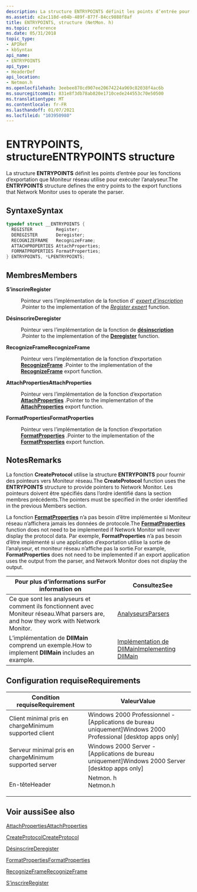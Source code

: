 ```yaml
---
description: La structure ENTRYPOINTS définit les points d’entrée pour les fonctions d’exportation que Moniteur réseau utilise pour exécuter l’analyseur.
ms.assetid: e2ac118d-e04b-489f-877f-84cc9888f8af
title: ENTRYPOINTS, structure (NetMon. h)
ms.topic: reference
ms.date: 05/31/2018
topic_type:
- APIRef
- kbSyntax
api_name:
- ENTRYPOINTS
api_type:
- HeaderDef
api_location:
- Netmon.h
ms.openlocfilehash: 3eebee878cd907ee20674224a969c82038f4ac6b
ms.sourcegitcommit: 831e8f3db78ab820e1710cede244553c70e50500
ms.translationtype: MT
ms.contentlocale: fr-FR
ms.lasthandoff: 01/07/2021
ms.locfileid: "103950980"
---
```

# <a name="entrypoints-structure"></a><span data-ttu-id="e2c0b-103">ENTRYPOINTS, structure</span><span class="sxs-lookup"><span data-stu-id="e2c0b-103">ENTRYPOINTS structure</span></span>

<span data-ttu-id="e2c0b-104">La structure **ENTRYPOINTS** définit les points d’entrée pour les fonctions d’exportation que Moniteur réseau utilise pour exécuter l’analyseur.</span><span class="sxs-lookup"><span data-stu-id="e2c0b-104">The **ENTRYPOINTS** structure defines the entry points to the export functions that Network Monitor uses to operate the parser.</span></span>

## <a name="syntax"></a><span data-ttu-id="e2c0b-105">Syntaxe</span><span class="sxs-lookup"><span data-stu-id="e2c0b-105">Syntax</span></span>


```C++
typedef struct __ENTRYPOINTS {
  REGISTER         Register;
  DEREGISTER       Deregister;
  RECOGNIZEFRAME   RecognizeFrame;
  ATTACHPROPERTIES AttachProperties;
  FORMATPROPERTIES FormatProperties;
} ENTRYPOINTS, *LPENTRYPOINTS;
```



## <a name="members"></a><span data-ttu-id="e2c0b-106">Membres</span><span class="sxs-lookup"><span data-stu-id="e2c0b-106">Members</span></span>

<dl> <dt>

<span data-ttu-id="e2c0b-107">**S’inscrire**</span><span class="sxs-lookup"><span data-stu-id="e2c0b-107">**Register**</span></span>
</dt> <dd>

<span data-ttu-id="e2c0b-108">Pointeur vers l’implémentation de la fonction d' [*expert d’inscription*](register-expert.md) .</span><span class="sxs-lookup"><span data-stu-id="e2c0b-108">Pointer to the implementation of the [*Register expert*](register-expert.md) function.</span></span>

</dd> <dt>

<span data-ttu-id="e2c0b-109">**Désinscrire**</span><span class="sxs-lookup"><span data-stu-id="e2c0b-109">**Deregister**</span></span>
</dt> <dd>

<span data-ttu-id="e2c0b-110">Pointeur vers l’implémentation de la fonction de [**désinscription**](deregister.md) .</span><span class="sxs-lookup"><span data-stu-id="e2c0b-110">Pointer to the implementation of the [**Deregister**](deregister.md) function.</span></span>

</dd> <dt>

<span data-ttu-id="e2c0b-111">**RecognizeFrame**</span><span class="sxs-lookup"><span data-stu-id="e2c0b-111">**RecognizeFrame**</span></span>
</dt> <dd>

<span data-ttu-id="e2c0b-112">Pointeur vers l’implémentation de la fonction d’exportation [**RecognizeFrame**](recognizeframe.md) .</span><span class="sxs-lookup"><span data-stu-id="e2c0b-112">Pointer to the implementation of the [**RecognizeFrame**](recognizeframe.md) export function.</span></span>

</dd> <dt>

<span data-ttu-id="e2c0b-113">**AttachProperties**</span><span class="sxs-lookup"><span data-stu-id="e2c0b-113">**AttachProperties**</span></span>
</dt> <dd>

<span data-ttu-id="e2c0b-114">Pointeur vers l’implémentation de la fonction d’exportation [**AttachProperties**](attachproperties.md) .</span><span class="sxs-lookup"><span data-stu-id="e2c0b-114">Pointer to the implementation of the [**AttachProperties**](attachproperties.md) export function.</span></span>

</dd> <dt>

<span data-ttu-id="e2c0b-115">**FormatProperties**</span><span class="sxs-lookup"><span data-stu-id="e2c0b-115">**FormatProperties**</span></span>
</dt> <dd>

<span data-ttu-id="e2c0b-116">Pointeur vers l’implémentation de la fonction d’exportation [**FormatProperties**](formatproperties.md) .</span><span class="sxs-lookup"><span data-stu-id="e2c0b-116">Pointer to the implementation of the [**FormatProperties**](formatproperties.md) export function.</span></span>

</dd> </dl>

## <a name="remarks"></a><span data-ttu-id="e2c0b-117">Notes</span><span class="sxs-lookup"><span data-stu-id="e2c0b-117">Remarks</span></span>

<span data-ttu-id="e2c0b-118">La fonction **CreateProtocol** utilise la structure **ENTRYPOINTS** pour fournir des pointeurs vers Moniteur réseau.</span><span class="sxs-lookup"><span data-stu-id="e2c0b-118">The **CreateProtocol** function uses the **ENTRYPOINTS** structure to provide pointers to Network Monitor.</span></span> <span data-ttu-id="e2c0b-119">Les pointeurs doivent être spécifiés dans l’ordre identifié dans la section membres précédents.</span><span class="sxs-lookup"><span data-stu-id="e2c0b-119">The pointers must be specified in the order identified in the previous Members section.</span></span>

<span data-ttu-id="e2c0b-120">La fonction [**FormatProperties**](formatproperties.md) n’a pas besoin d’être implémentée si Moniteur réseau n’affichera jamais les données de protocole.</span><span class="sxs-lookup"><span data-stu-id="e2c0b-120">The [**FormatProperties**](formatproperties.md) function does not need to be implemented if Network Monitor will never display the protocol data.</span></span> <span data-ttu-id="e2c0b-121">Par exemple, **FormatProperties** n’a pas besoin d’être implémenté si une application d’exportation utilise la sortie de l’analyseur, et moniteur réseau n’affiche pas la sortie.</span><span class="sxs-lookup"><span data-stu-id="e2c0b-121">For example, **FormatProperties** does not need to be implemented if an export application uses the output from the parser, and Network Monitor does not display the output.</span></span>



| <span data-ttu-id="e2c0b-122">Pour plus d’informations sur</span><span class="sxs-lookup"><span data-stu-id="e2c0b-122">For information on</span></span>                                        | <span data-ttu-id="e2c0b-123">Consultez</span><span class="sxs-lookup"><span data-stu-id="e2c0b-123">See</span></span>                                                     |
|-----------------------------------------------------------|---------------------------------------------------------|
| <span data-ttu-id="e2c0b-124">Ce que sont les analyseurs et comment ils fonctionnent avec Moniteur réseau.</span><span class="sxs-lookup"><span data-stu-id="e2c0b-124">What parsers are, and how they work with Network Monitor.</span></span> | [<span data-ttu-id="e2c0b-125">Analyseurs</span><span class="sxs-lookup"><span data-stu-id="e2c0b-125">Parsers</span></span>](parsers.md)                                  |
| <span data-ttu-id="e2c0b-126">L’implémentation de **DllMain**  comprend un exemple.</span><span class="sxs-lookup"><span data-stu-id="e2c0b-126">How to implement **DllMain**  includes an example.</span></span>        | [<span data-ttu-id="e2c0b-127">Implémentation de DllMain</span><span class="sxs-lookup"><span data-stu-id="e2c0b-127">Implementing DllMain</span></span>](implementing-dllmain-parser.md) |



 

## <a name="requirements"></a><span data-ttu-id="e2c0b-128">Configuration requise</span><span class="sxs-lookup"><span data-stu-id="e2c0b-128">Requirements</span></span>



| <span data-ttu-id="e2c0b-129">Condition requise</span><span class="sxs-lookup"><span data-stu-id="e2c0b-129">Requirement</span></span> | <span data-ttu-id="e2c0b-130">Valeur</span><span class="sxs-lookup"><span data-stu-id="e2c0b-130">Value</span></span> |
|-------------------------------------|-------------------------------------------------------------------------------------|
| <span data-ttu-id="e2c0b-131">Client minimal pris en charge</span><span class="sxs-lookup"><span data-stu-id="e2c0b-131">Minimum supported client</span></span><br/> | <span data-ttu-id="e2c0b-132">Windows 2000 Professionnel - \[Applications de bureau uniquement\]</span><span class="sxs-lookup"><span data-stu-id="e2c0b-132">Windows 2000 Professional \[desktop apps only\]</span></span><br/>                          |
| <span data-ttu-id="e2c0b-133">Serveur minimal pris en charge</span><span class="sxs-lookup"><span data-stu-id="e2c0b-133">Minimum supported server</span></span><br/> | <span data-ttu-id="e2c0b-134">Windows 2000 Server - \[Applications de bureau uniquement\]</span><span class="sxs-lookup"><span data-stu-id="e2c0b-134">Windows 2000 Server \[desktop apps only\]</span></span><br/>                                |
| <span data-ttu-id="e2c0b-135">En-tête</span><span class="sxs-lookup"><span data-stu-id="e2c0b-135">Header</span></span><br/>                   | <dl> <span data-ttu-id="e2c0b-136"><dt>Netmon. h</dt></span><span class="sxs-lookup"><span data-stu-id="e2c0b-136"><dt>Netmon.h</dt></span></span> </dl> |



## <a name="see-also"></a><span data-ttu-id="e2c0b-137">Voir aussi</span><span class="sxs-lookup"><span data-stu-id="e2c0b-137">See also</span></span>

<dl> <dt>

[<span data-ttu-id="e2c0b-138">AttachProperties</span><span class="sxs-lookup"><span data-stu-id="e2c0b-138">AttachProperties</span></span>](attachproperties.md)
</dt> <dt>

[<span data-ttu-id="e2c0b-139">CreateProtocol</span><span class="sxs-lookup"><span data-stu-id="e2c0b-139">CreateProtocol</span></span>](createprotocol.md)
</dt> <dt>

[<span data-ttu-id="e2c0b-140">Désinscrire</span><span class="sxs-lookup"><span data-stu-id="e2c0b-140">Deregister</span></span>](deregister.md)
</dt> <dt>

[<span data-ttu-id="e2c0b-141">FormatProperties</span><span class="sxs-lookup"><span data-stu-id="e2c0b-141">FormatProperties</span></span>](formatproperties.md)
</dt> <dt>

[<span data-ttu-id="e2c0b-142">RecognizeFrame</span><span class="sxs-lookup"><span data-stu-id="e2c0b-142">RecognizeFrame</span></span>](recognizeframe.md)
</dt> <dt>

[<span data-ttu-id="e2c0b-143">S’inscrire</span><span class="sxs-lookup"><span data-stu-id="e2c0b-143">Register</span></span>](register-parser.md)
</dt> </dl>

 

 




